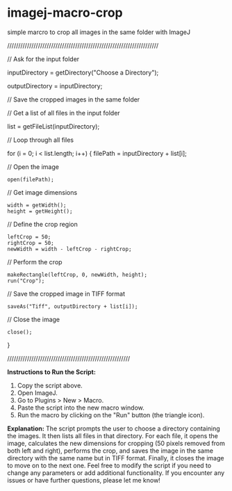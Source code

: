 # imagej-macro-crop
simple marcro to crop all images in the same folder with ImageJ

/////////////////////////////////////////////////////////////////////

// Ask for the input folder

inputDirectory = getDirectory("Choose a Directory");

outputDirectory = inputDirectory; 

// Save the cropped images in the same folder

// Get a list of all files in the input folder

list = getFileList(inputDirectory);

// Loop through all files

for (i = 0; i < list.length; i++) {
    filePath = inputDirectory + list[i];
    
// Open the image

    open(filePath);
    
// Get image dimensions

    width = getWidth();
    height = getHeight();
    
// Define the crop region

    leftCrop = 50;
    rightCrop = 50;
    newWidth = width - leftCrop - rightCrop;
    
// Perform the crop

    makeRectangle(leftCrop, 0, newWidth, height);
    run("Crop");
    
// Save the cropped image in TIFF format

    saveAs("Tiff", outputDirectory + list[i]);
    
// Close the image

    close();
}

////////////////////////////////////////////////////////

**Instructions to Run the Script:**

1. Copy the script above.
2. Open ImageJ.
3. Go to Plugins > New > Macro.
4. Paste the script into the new macro window.
5. Run the macro by clicking on the "Run" button (the triangle icon).

**Explanation:**
The script prompts the user to choose a directory containing the images.
It then lists all files in that directory.
For each file, it opens the image, calculates the new dimensions for cropping (50 pixels removed from both left and right), performs the crop, and saves the image in the same directory with the same name but in TIFF format.
Finally, it closes the image to move on to the next one.
Feel free to modify the script if you need to change any parameters or add additional functionality. If you encounter any issues or have further questions, please let me know!
